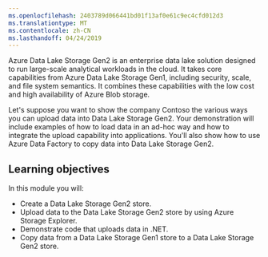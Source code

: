 ```yaml
---
ms.openlocfilehash: 2403789d066441bd01f13af0e61c9ec4cfd012d3
ms.translationtype: MT
ms.contentlocale: zh-CN
ms.lasthandoff: 04/24/2019
---
```

Azure Data Lake Storage Gen2 is an enterprise data lake solution designed to run large-scale analytical workloads in the cloud. It takes core capabilities from Azure Data Lake Storage Gen1, including security, scale, and file system semantics. It combines these capabilities with the low cost and high availability of Azure Blob storage.

Let's suppose you want to show the company Contoso the various ways you can upload data into Data Lake Storage Gen2. Your demonstration will include examples of how to load data in an ad-hoc way and how to integrate the upload capability into applications. You'll also show how to use Azure Data Factory to copy data into Data Lake Storage Gen2.

## <a name="learning-objectives"></a>Learning objectives

In this module you will:

- Create a Data Lake Storage Gen2 store.
- Upload data to the Data Lake Storage Gen2 store by using Azure Storage Explorer.
- Demonstrate code that uploads data in .NET.
- Copy data from a Data Lake Storage Gen1 store to a Data Lake Storage Gen2 store.

